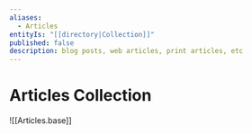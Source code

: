 ```yaml
---
aliases:
  - Articles
entityIs: "[[directory|Collection]]"
published: false
description: blog posts, web articles, print articles, etc
---
```

# Articles Collection

![[Articles.base]]